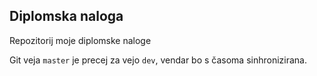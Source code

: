 Diplomska naloga
--------

Repozitorij moje diplomske naloge

Git veja `master` je precej za vejo `dev`, vendar bo s časoma sinhronizirana.

